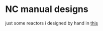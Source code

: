 # NC manual designs

just some reactors i designed by hand in [this](https://github.com/hellrage/NC-Reactor-Planner)
